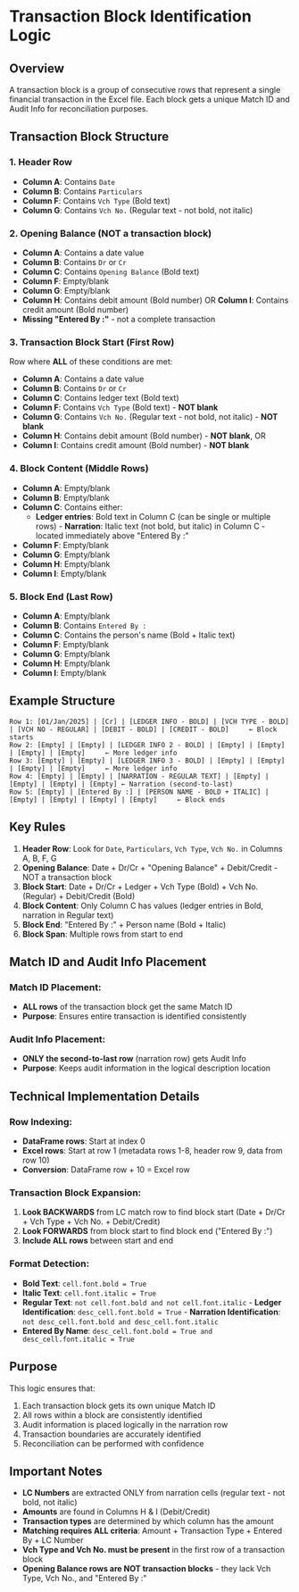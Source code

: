 # Transaction Block Identification Logic

## Overview
A transaction block is a group of consecutive rows that represent a single financial transaction in the Excel file. Each block gets a unique Match ID and Audit Info for reconciliation purposes.

## Transaction Block Structure

### 1. **Header Row**
- **Column A**: Contains `Date`
- **Column B**: Contains `Particulars`
- **Column F**: Contains `Vch Type` (Bold text)
- **Column G**: Contains `Vch No.` (Regular text - not bold, not italic)

### 2. **Opening Balance (NOT a transaction block)**
- **Column A**: Contains a date value
- **Column B**: Contains `Dr` or `Cr`
- **Column C**: Contains `Opening Balance` (Bold text)
- **Column F**: Empty/blank
- **Column G**: Empty/blank
- **Column H**: Contains debit amount (Bold number) OR **Column I**: Contains credit amount (Bold number)
- **Missing "Entered By :"** - not a complete transaction

### 3. **Transaction Block Start (First Row)**
Row where **ALL** of these conditions are met:
- **Column A**: Contains a date value
- **Column B**: Contains `Dr` or `Cr`
- **Column C**: Contains ledger text (Bold text)
- **Column F**: Contains `Vch Type` (Bold text) - **NOT blank**
- **Column G**: Contains `Vch No.` (Regular text - not bold, not italic) - **NOT blank**
- **Column H**: Contains debit amount (Bold number) - **NOT blank**, OR
- **Column I**: Contains credit amount (Bold number) - **NOT blank**

### 4. **Block Content (Middle Rows)**
- **Column A**: Empty/blank
- **Column B**: Empty/blank
- **Column C**: Contains either:
  - **Ledger entries**: Bold text in Column C (can be single or multiple rows)
         - **Narration**: Italic text (not bold, but italic) in Column C - located immediately above "Entered By :"
- **Column F**: Empty/blank
- **Column G**: Empty/blank
- **Column H**: Empty/blank
- **Column I**: Empty/blank

### 5. **Block End (Last Row)**
- **Column A**: Empty/blank
- **Column B**: Contains `Entered By :`
- **Column C**: Contains the person's name (Bold + Italic text)
- **Column F**: Empty/blank
- **Column G**: Empty/blank
- **Column H**: Empty/blank
- **Column I**: Empty/blank

## Example Structure

```
Row 1: [01/Jan/2025] | [Cr] | [LEDGER INFO - BOLD] | [VCH TYPE - BOLD] | [VCH NO - REGULAR] | [DEBIT - BOLD] | [CREDIT - BOLD]     ← Block starts
Row 2: [Empty] | [Empty] | [LEDGER INFO 2 - BOLD] | [Empty] | [Empty] | [Empty] | [Empty]     ← More ledger info
Row 3: [Empty] | [Empty] | [LEDGER INFO 3 - BOLD] | [Empty] | [Empty] | [Empty] | [Empty]     ← More ledger info
Row 4: [Empty] | [Empty] | [NARRATION - REGULAR TEXT] | [Empty] | [Empty] | [Empty] | [Empty] ← Narration (second-to-last)
Row 5: [Empty] | [Entered By :] | [PERSON NAME - BOLD + ITALIC] | [Empty] | [Empty] | [Empty] | [Empty]     ← Block ends
```

## Key Rules

1. **Header Row**: Look for `Date`, `Particulars`, `Vch Type`, `Vch No.` in Columns A, B, F, G
2. **Opening Balance**: Date + Dr/Cr + "Opening Balance" + Debit/Credit - NOT a transaction block
3. **Block Start**: Date + Dr/Cr + Ledger + Vch Type (Bold) + Vch No. (Regular) + Debit/Credit (Bold)
4. **Block Content**: Only Column C has values (ledger entries in Bold, narration in Regular text)
5. **Block End**: "Entered By :" + Person name (Bold + Italic)
6. **Block Span**: Multiple rows from start to end

## Match ID and Audit Info Placement

### **Match ID Placement:**
- **ALL rows** of the transaction block get the same Match ID
- **Purpose**: Ensures entire transaction is identified consistently

### **Audit Info Placement:**
- **ONLY the second-to-last row** (narration row) gets Audit Info
- **Purpose**: Keeps audit information in the logical description location

## Technical Implementation Details

### **Row Indexing:**
- **DataFrame rows**: Start at index 0
- **Excel rows**: Start at row 1 (metadata rows 1-8, header row 9, data from row 10)
- **Conversion**: DataFrame row + 10 = Excel row

### **Transaction Block Expansion:**
1. **Look BACKWARDS** from LC match row to find block start (Date + Dr/Cr + Vch Type + Vch No. + Debit/Credit)
2. **Look FORWARDS** from block start to find block end ("Entered By :")
3. **Include ALL rows** between start and end

### **Format Detection:**
- **Bold Text**: `cell.font.bold = True`
- **Italic Text**: `cell.font.italic = True`
- **Regular Text**: `not cell.font.bold and not cell.font.italic`
       - **Ledger Identification**: `desc_cell.font.bold = True`
       - **Narration Identification**: `not desc_cell.font.bold and desc_cell.font.italic`
- **Entered By Name**: `desc_cell.font.bold = True and desc_cell.font.italic = True`

## Purpose
This logic ensures that:
1. Each transaction block gets its own unique Match ID
2. All rows within a block are consistently identified
3. Audit information is placed logically in the narration row
4. Transaction boundaries are accurately identified
5. Reconciliation can be performed with confidence

## Important Notes

- **LC Numbers** are extracted ONLY from narration cells (regular text - not bold, not italic)
- **Amounts** are found in Columns H & I (Debit/Credit)
- **Transaction types** are determined by which column has the amount
- **Matching requires ALL criteria**: Amount + Transaction Type + Entered By + LC Number
- **Vch Type and Vch No. must be present** in the first row of a transaction block
- **Opening Balance rows are NOT transaction blocks** - they lack Vch Type, Vch No., and "Entered By :"
